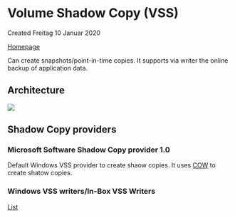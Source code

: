 # Volume Shadow Copy (VSS)
Created Freitag 10 Januar 2020

[Homepage](https://docs.microsoft.com/en-us/windows-server/storage/file-server/volume-shadow-copy-service)

Can create snapshots/point-in-time copies. It supports via writer the online backup of application data.

Architecture
------------
![](./Volume_Shadow_Copy/pasted_image.png)

Shadow Copy providers
---------------------

### Microsoft Software Shadow Copy provider 1.0
Default Windows VSS provider to create shaow copies. It uses [COW](../../../Glossary/COW.md) to create shatow copies.

### Windows VSS writers/In-Box VSS Writers
[List](https://docs.microsoft.com/en-us/windows/win32/vss/in-box-vss-writers?redirectedfrom=MSDN)

